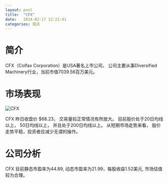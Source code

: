 ```yaml
---
layout: post
title:  "CFX"
date:   2014-02-17 12:21:41
categories: 观点
---
```


# 简介
CFX（Colfax Corporation）是USA著名上市公司，
公司主要从事Diversified Machinery行业，当前市值7039.56百万美元。

# 市场表现

![CFX](http://finviz.com/chart.ashx?t=CFX&ty=c&ta=1&p=d&s=l)

CFX 昨日收盘价 $68.23，
交易量较正常情况有所放大。
目前股价处于20日均线以上，
50日均线以上，
并且处于200日均线以上。
从短期市场走势来看，
股价走势平稳，投资者应减少无谓的操作。

# 公司分析
CFX 目前静态市盈率为44.89, 动态市盈率为21.99，每股收益1.52美元,
市场估值较为合理。
